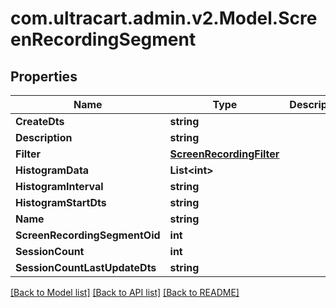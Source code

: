 
# com.ultracart.admin.v2.Model.ScreenRecordingSegment

## Properties

Name | Type | Description | Notes
------------ | ------------- | ------------- | -------------
**CreateDts** | **string** |  | [optional] 
**Description** | **string** |  | [optional] 
**Filter** | [**ScreenRecordingFilter**](ScreenRecordingFilter.md) |  | [optional] 
**HistogramData** | **List&lt;int&gt;** |  | [optional] 
**HistogramInterval** | **string** |  | [optional] 
**HistogramStartDts** | **string** |  | [optional] 
**Name** | **string** |  | [optional] 
**ScreenRecordingSegmentOid** | **int** |  | [optional] 
**SessionCount** | **int** |  | [optional] 
**SessionCountLastUpdateDts** | **string** |  | [optional] 

[[Back to Model list]](../README.md#documentation-for-models)
[[Back to API list]](../README.md#documentation-for-api-endpoints)
[[Back to README]](../README.md)

